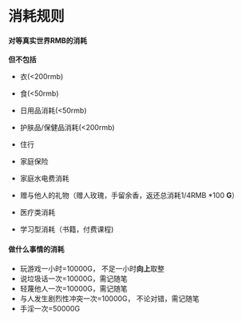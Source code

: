 # 消耗规则

####  对等真实世界RMB的消耗

 **但不包括**

  - 衣(<200rmb)

  - 食(<50rmb)

  - 日用品消耗(<50rmb)

  - 护肤品/保健品消耗(<200rmb)

  - 住行

  - 家庭保险

  - 家庭水电费消耗

  - 赠与他人的礼物（赠人玫瑰，手留余香，返还总消耗1/4RMB *100 **G**）

  - 医疗类消耗

  - 学习型消耗（书籍，付费课程)

    
    
    
    
    
    
#### 做什么事情的消耗

- 玩游戏一小时=10000G， 不足一小时**向上**取整
- 说垃圾话一次=10000G，需记随笔
- 轻蔑他人一次=10000G，需记随笔
- 与人发生剧烈性冲突一次=10000G， 不论对错，需记随笔
- 手淫一次=50000G




​    





​    

